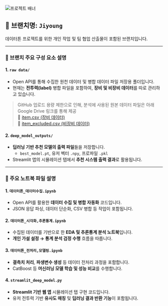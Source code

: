![프로젝트 배너](https://file.nexon.com/NxFile/download/FileDownloader.aspx?oidFile=5485424096059594172)

## 📌 브랜치명: `Jiyoung`

데이터톤 프로젝트를 위한 개인 작업 및 팀 협업 산출물이 포함된 브랜치입니다.  

---

### 📁 브랜치 주요 구성 요소 설명

#### 1. `raw data/`
- Open API를 통해 수집한 원천 데이터 및 병합 데이터 파일 저장용 폴더입니다.
- 현재는 **전투력(label)** 병합 파일을 포함하여, **장비 및 비장비 데이터**를 따로 관리하고 있습니다.
> GitHub 업로드 용량 제한으로 인해, 분석에 사용된 원본 데이터 파일은 아래 Google Drive 링크를 통해 제공 <br>
> 📎 [item.csv (장비 데이터)](https://drive.google.com/uc?id=18Y214mowoIR8UISv-wui5ip1Sl312SKE&export=download) <br>
> 📎 [item_excluded.csv (비장비 데이터)](https://drive.google.com/uc?id=11HiId8jSasvIXEZVVkJxOqPvzgzS75wK&export=download) 

#### 2. `deep_model_outputs/`
- **딥러닝 기반 추천 모델의 출력 파일**들을 저장합니다.
  - `best_model.pt`, 유저 벡터 `.npy`, 프로파일 `.pkl`
- Streamlit 앱의 시뮬레이션 탭에서 **추천 시스템 출력 결과**로 활용됩니다.

---

### 📘 주요 노트북 파일 설명

#### 1. `데이터톤_데이터수집.ipynb`
- Open API를 활용한 **데이터 수집 및 병합 자동화** 코드입니다.
- JSON 응답 파싱, 데이터 단순화, CSV 병합 등 작업이 포함됩니다.

#### 2. `데이터톤_시각화,추론통계.ipynb`
- 수집된 데이터를 기반으로 한 **EDA 및 추론통계 분석 노트북**입니다.
- **개인 가설 설정 → 통계 분석 검정 수행** 흐름을 따릅니다.

#### 3. `데이터톤_전처리,모델링.ipynb`
- **결측치 처리**, **파생변수 생성** 등 데이터 전처리 과정을 포함합니다.
- CatBoost 등 **머신러닝 모델 학습 및 성능 비교**를 수행합니다.

#### 4. `streamlit_deep_model.py`
- **Streamlit 기반 웹 앱** 시뮬레이션 탭 구현 코드입니다.
- 유저 전투력 기반 **유사도 매칭** 및 **딥러닝 결과 반환 기능**이 포함됩니다.
